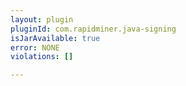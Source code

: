 ```yaml
---
layout: plugin
pluginId: com.rapidminer.java-signing
isJarAvailable: true
error: NONE
violations: []

---
```

